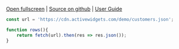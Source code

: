 
[Open fullscreen](/test/data/function/) | [Source on github](https://github.com/activewidgets/examples/tree/master/shared/data/func.js) | [User Guide](https://docs.activewidgets.com/guide/data/inputs/#function)


```js
const url = 'https://cdn.activewidgets.com/demo/customers.json';

function rows(){
    return fetch(url).then(res => res.json());
}
```